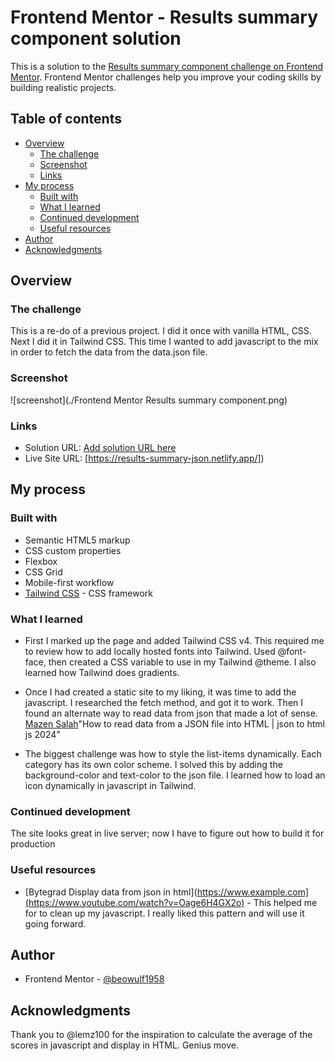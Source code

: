 # Frontend Mentor - Results summary component solution

This is a solution to the [Results summary component challenge on Frontend Mentor](https://www.frontendmentor.io/challenges/results-summary-component-CE_K6s0maV). Frontend Mentor challenges help you improve your coding skills by building realistic projects. 

## Table of contents

- [Overview](#overview)
  - [The challenge](#the-challenge)
  - [Screenshot](#screenshot)
  - [Links](#links)
- [My process](#my-process)
  - [Built with](#built-with)
  - [What I learned](#what-i-learned)
  - [Continued development](#continued-development)
  - [Useful resources](#useful-resources)
- [Author](#author)
- [Acknowledgments](#acknowledgments)



## Overview

### The challenge
This is a re-do of a previous project. I did it once with vanilla HTML, CSS. Next I did it in Tailwind CSS. This time I wanted to add javascript to the mix in order to fetch the data from the data.json file.

### Screenshot

![screenshot](./Frontend Mentor Results summary component.png)

### Links

- Solution URL: [Add solution URL here](https://your-solution-url.com)
- Live Site URL: [https://results-summary-json.netlify.app/])

## My process

### Built with

- Semantic HTML5 markup
- CSS custom properties
- Flexbox
- CSS Grid
- Mobile-first workflow
- [Tailwind CSS](https://tailwindcss.com/docs/installation/tailwind-cli) - CSS framework


### What I learned

- First I marked up the page and added Tailwind CSS v4. This required me to review how to add locally hosted fonts into Tailwind. Used @font-face, then created a CSS variable to use in my Tailwind @theme. I also learned how Tailwind does gradients.

- Once I had created a static site to my liking, it was time to add the javascript. I researched the fetch method, and got it to work. Then I found an alternate way to read data from json that made a lot of sense. [Mazen Salah](https://www.youtube.com/watch?v=w1Oz0Sj1QyQ)"How to read data from a JSON file into HTML | json to html js 2024"

- The biggest challenge was how to style the list-items dynamically. Each category has its own color scheme. I solved this by adding the background-color and text-color to the json file. I learned how to load an icon dynamically in javascript in Tailwind.


### Continued development

The site looks great in live server; now I have to figure out how to build it for production

### Useful resources

- [Bytegrad Display data from json in html](https://www.example.com](https://www.youtube.com/watch?v=Oage6H4GX2o) - This helped me for to clean up my javascript. I really liked this pattern and will use it going forward.



## Author

- Frontend Mentor - [@beowulf1958](https://www.frontendmentor.io/profile/beowulf1958)


## Acknowledgments

Thank you to @lemz100 for the inspiration to calculate the average of the scores in javascript and display in HTML. Genius move.




